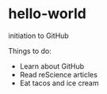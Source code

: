 # hello-world
initiation to GitHub

Things to do:
- Learn about GitHub
- Read reScience articles
- Eat tacos and ice cream
